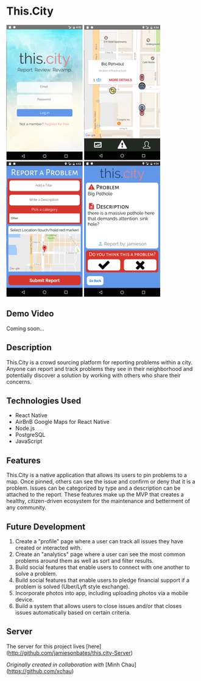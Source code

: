 # This.City
[![This.City: Login](/screenshots/login.png)](https://github.com/jamiesonbates/this.city)
[![This.City: Map View](/screenshots/map.png)](https://github.com/jamiesonbates/this.city)
[![This.City: Reporting Issues](/screenshots/report.png)](https://github.com/jamiesonbates/this.city)
[![This.City: Viewing Issues](/screenshots/problem.png)](https://github.com/jamiesonbates/this.city)

## Demo Video
Coming soon...

## Description
This.City is a crowd sourcing platform for reporting problems within a city. Anyone can report and track problems they see in their neighborhood and potentially discover a solution by working with others who share their concerns.

## Technologies Used
* React Native
* AirBnB Google Maps for React Native
* Node.js
* PostgreSQL
* JavaScript

## Features
This.City is a native application that allows its users to pin problems to a map. Once pinned, others can see the issue and confirm or deny that it is a problem. Issues can be categorized by type and a description can be attached to the report. These features make up the MVP that creates a healthy, citizen-driven ecosystem for the maintenance and betterment of any community.

## Future Development
1. Create a "profile" page where a user can track all issues they have created or interacted with.
2. Create an "analytics" page where a user can see the most common problems around them as well as sort and filter results.
3. Build social features that enable users to connect with one another to solve a problem.
4. Build social features that enable users to pledge financial support if a problem is solved (Uber/Lyft style exchange).
5. Incorporate photos into app, including uploading photos via a mobile device.
6. Build a system that allows users to close issues and/or that closes issues automatically based on certain criteria.

## Server
The server for this project lives [here] (http://github.com/jamiesonbates/this.city-Server)

*Originally created in collaboration with* [Minh Chau] (https://github.com/xchau)
